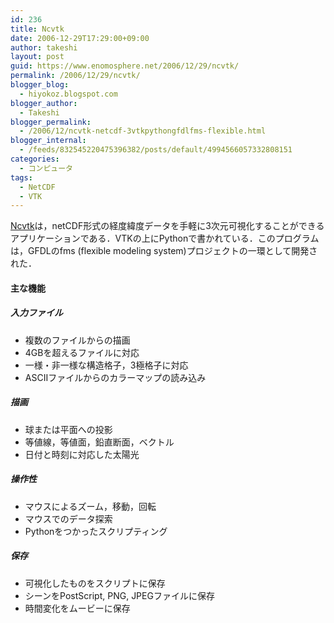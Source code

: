 ```yaml
---
id: 236
title: Ncvtk
date: 2006-12-29T17:29:00+09:00
author: takeshi
layout: post
guid: https://www.enomosphere.net/2006/12/29/ncvtk/
permalink: /2006/12/29/ncvtk/
blogger_blog:
  - hiyokoz.blogspot.com
blogger_author:
  - Takeshi
blogger_permalink:
  - /2006/12/ncvtk-netcdf-3vtkpythongfdlfms-flexible.html
blogger_internal:
  - /feeds/832545220475396382/posts/default/4994566057332808151
categories:
  - コンピュータ
tags:
  - NetCDF
  - VTK
---
```

<div> <p><a href="http://ncvtk.sourceforge.net/">Ncvtk</a>は，netCDF形式の経度緯度データを手軽に3次元可視化することができるアプリケーションである．VTKの上にPythonで書かれている．このプログラムは，GFDLのfms (flexible modeling system)プロジェクトの一環として開発された．<br /></p> <h4>主な機能</h4> <h5>入力ファイル</h5> <ul><li>複数のファイルからの描画</li><li>4GBを超えるファイルに対応</li><li>一様・非一様な構造格子，3極格子に対応</li><li>ASCIIファイルからのカラーマップの読み込み</li></ul> <h5>描画</h5> <ul><li>球または平面への投影</li><li>等値線，等値面，鉛直断面，ベクトル</li><li>日付と時刻に対応した太陽光</li></ul> <h5>操作性</h5> <ul><li>マウスによるズーム，移動，回転</li><li>マウスでのデータ探索</li><li>Pythonをつかったスクリプティング</li></ul> <h5>保存</h5> <ul><li>可視化したものをスクリプトに保存</li><li>シーンをPostScript, PNG, JPEGファイルに保存</li><li>時間変化をムービーに保存</li></ul> </div>